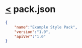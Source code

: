 # [<](readme.md) pack.json
```json
{
    "name":"Example Style Pack",
    "version":"1.0",
    "apiVer":"1.0"
}
```
